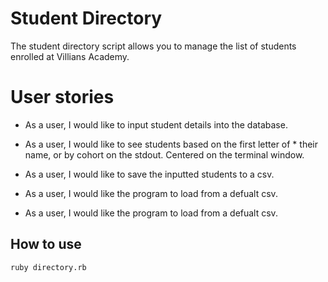 # Student Directory #

The student directory script allows you to manage the list of students enrolled at Villians Academy.

# User stories #

* As a user, I would like to input student details into the database. 
  
* As a user, I would like to see students based on the first letter of * their name, or by cohort on the stdout. Centered on the terminal window. 
  
* As a user, I would like to save the inputted students to a csv. 
  
* As a user, I would like the program to load from a defualt csv. 
  
* As a user, I would like the program to load from a defualt csv. 

## How to use ##

```shell
ruby directory.rb
```